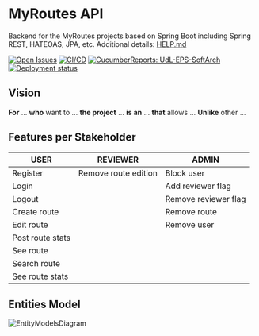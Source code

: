 # MyRoutes API

Backend for the MyRoutes projects based on Spring Boot including Spring REST, HATEOAS, JPA, etc. Additional details: [HELP.md](HELP.md)

[![Open Issues](https://img.shields.io/github/issues-raw/UdL-EPS-SoftArch/myroutes-api?logo=github)](https://github.com/orgs/UdL-EPS-SoftArch/projects/18/views/1)
[![CI/CD](https://github.com/UdL-EPS-SoftArch/myroutes-api/actions/workflows/ci-cd.yml/badge.svg)](https://github.com/UdL-EPS-SoftArch/myroutes-api/actions)
[![CucumberReports: UdL-EPS-SoftArch](https://messages.cucumber.io/api/report-collections/faed8ca5-e474-4a1a-a72a-b8e2a2cd69f0/badge)](https://reports.cucumber.io/report-collections/faed8ca5-e474-4a1a-a72a-b8e2a2cd69f0)
[![Deployment status](https://img.shields.io/uptimerobot/status/m795321927-f749cb61c053b61e8da643c3)](https://myroutes-api.fly.dev)

## Vision

**For** ... **who** want to ...
**the project** ... **is an** ...
**that** allows ...
**Unlike** other ...

## Features per Stakeholder

| USER                | REVIEWER             | ADMIN                     |
|---------------------|----------------------|-----------------------    |
| Register            | Remove route edition | Block user                |
| Login               |                      | Add reviewer flag         |
| Logout              |                      | Remove reviewer flag      |
| Create route        |                      | Remove route              |
| Edit route          |                      | Remove user               |
| Post route  stats   |                      |                           |
| See route           |                      |                           |
| Search route        |                      |                           |
| See route stats     |                      |                           |

## Entities Model

![EntityModelsDiagram](http://www.plantuml.com/plantuml/png/5Sqn3i8m30NGlQU00xJUcShG3IIaYWE4n11BYHCvtqBS7jZUzjQ1OF1QfgDeB9xOhHmoqCU9oC9xUGcoFtomnQPWnH9RfNkwpDjjd_VsnDbYflgnvk0nXovKWoXj2e7mkBR4PUd_OrfPqmzV?v0)
